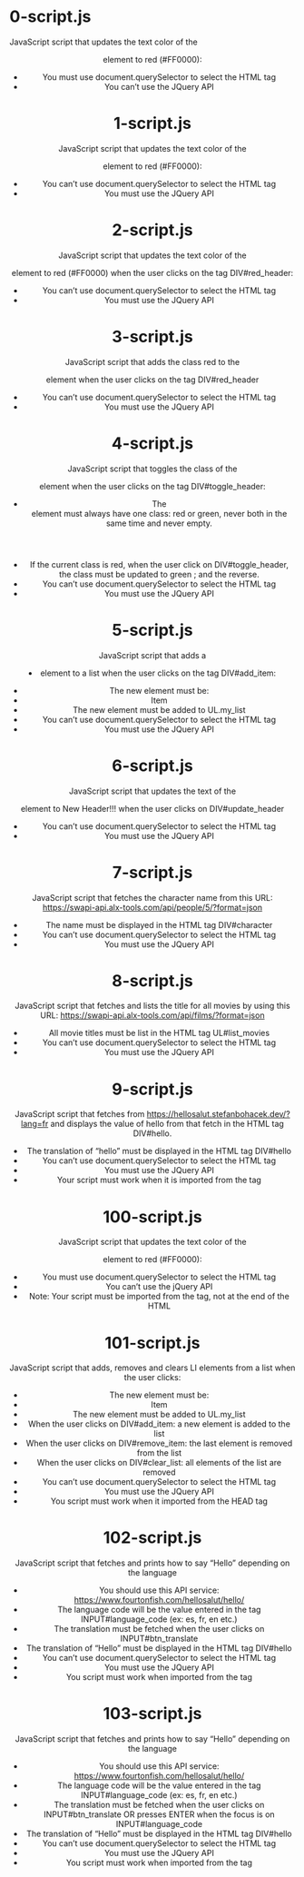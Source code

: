 # 0-script.js
JavaScript script that updates the text color of the <header> element to red (#FF0000):
- You must use document.querySelector to select the HTML tag
- You can’t use the JQuery API

# 1-script.js
JavaScript script that updates the text color of the <header> element to red (#FF0000):
- You can’t use document.querySelector to select the HTML tag
- You must use the JQuery API

# 2-script.js
JavaScript script that updates the text color of the <header> element to red (#FF0000) when the user clicks on the tag DIV#red_header:
- You can’t use document.querySelector to select the HTML tag
- You must use the JQuery API

# 3-script.js
JavaScript script that adds the class red to the <header> element when the user clicks on the tag DIV#red_header
- You can’t use document.querySelector to select the HTML tag
- You must use the JQuery API

# 4-script.js
JavaScript script that toggles the class of the <header> element when the user clicks on the tag DIV#toggle_header:
- The <header> element must always have one class: red or green, never both in the same time and never empty.
- If the current class is red, when the user click on DIV#toggle_header, the class must be updated to green ; and the reverse.
- You can’t use document.querySelector to select the HTML tag
- You must use the JQuery API

# 5-script.js
JavaScript script that adds a <li> element to a list when the user clicks on the tag DIV#add_item:
- The new element must be: <li>Item</li>
- The new element must be added to UL.my_list
- You can’t use document.querySelector to select the HTML tag
- You must use the JQuery API

# 6-script.js
JavaScript script that updates the text of the <header> element to New Header!!! when the user clicks on DIV#update_header
- You can’t use document.querySelector to select the HTML tag
- You must use the JQuery API

# 7-script.js
JavaScript script that fetches the character name from this URL: https://swapi-api.alx-tools.com/api/people/5/?format=json
- The name must be displayed in the HTML tag DIV#character
- You can’t use document.querySelector to select the HTML tag
- You must use the JQuery API

# 8-script.js
JavaScript script that fetches and lists the title for all movies by using this URL: https://swapi-api.alx-tools.com/api/films/?format=json
- All movie titles must be list in the HTML tag UL#list_movies
- You can’t use document.querySelector to select the HTML tag
- You must use the JQuery API

# 9-script.js
JavaScript script that fetches from https://hellosalut.stefanbohacek.dev/?lang=fr and displays the value of hello from that fetch in the HTML tag DIV#hello.
- The translation of “hello” must be displayed in the HTML tag DIV#hello
- You can’t use document.querySelector to select the HTML tag
- You must use the JQuery API
- Your script must work when it is imported from the <head> tag

# 100-script.js
JavaScript script that updates the text color of the <header> element to red (#FF0000):
- You must use document.querySelector to select the HTML tag
- You can’t use the jQuery API
- Note: Your script must be imported from the <head> tag, not at the end of the HTML

# 101-script.js
JavaScript script that adds, removes and clears LI elements from a list when the user clicks:
- The new element must be: <li>Item</li>
- The new element must be added to UL.my_list
- When the user clicks on DIV#add_item: a new element is added to the list
- When the user clicks on DIV#remove_item: the last element is removed from the list
- When the user clicks on DIV#clear_list: all elements of the list are removed
- You can’t use document.querySelector to select the HTML tag
- You must use the JQuery API
- You script must work when it imported from the HEAD tag

# 102-script.js
JavaScript script that fetches and prints how to say “Hello” depending on the language
- You should use this API service: https://www.fourtonfish.com/hellosalut/hello/
- The language code will be the value entered in the tag INPUT#language_code (ex: es, fr, en etc.)
- The translation must be fetched when the user clicks on INPUT#btn_translate
- The translation of “Hello” must be displayed in the HTML tag DIV#hello
- You can’t use document.querySelector to select the HTML tag
- You must use the JQuery API
- You script must work when imported from the <head> tag

# 103-script.js
JavaScript script that fetches and prints how to say “Hello” depending on the language
- You should use this API service: https://www.fourtonfish.com/hellosalut/hello/
- The language code will be the value entered in the tag INPUT#language_code (ex: es, fr, en etc.)
- The translation must be fetched when the user clicks on INPUT#btn_translate OR presses ENTER when the focus is on INPUT#language_code
- The translation of “Hello” must be displayed in the HTML tag DIV#hello
- You can’t use document.querySelector to select the HTML tag
- You must use the JQuery API
- You script must work when imported from the <head> tag
